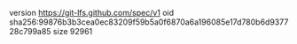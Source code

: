 version https://git-lfs.github.com/spec/v1
oid sha256:99876b3b3cea0ec83209f59b5a0f6870a6a196085e17d780b6d937728c799a85
size 92961
